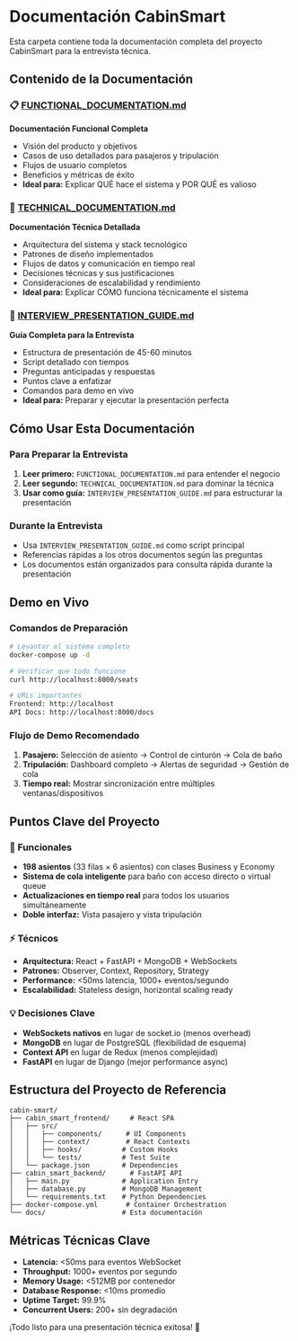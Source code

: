 # Documentación CabinSmart

Esta carpeta contiene toda la documentación completa del proyecto CabinSmart para la entrevista técnica.

## Contenido de la Documentación

### 📋 [FUNCTIONAL_DOCUMENTATION.md](./FUNCTIONAL_DOCUMENTATION.md)
**Documentación Funcional Completa**
- Visión del producto y objetivos
- Casos de uso detallados para pasajeros y tripulación
- Flujos de usuario completos
- Beneficios y métricas de éxito
- **Ideal para:** Explicar QUÉ hace el sistema y POR QUÉ es valioso

### 🔧 [TECHNICAL_DOCUMENTATION.md](./TECHNICAL_DOCUMENTATION.md)
**Documentación Técnica Detallada**
- Arquitectura del sistema y stack tecnológico
- Patrones de diseño implementados
- Flujos de datos y comunicación en tiempo real
- Decisiones técnicas y sus justificaciones
- Consideraciones de escalabilidad y rendimiento
- **Ideal para:** Explicar CÓMO funciona técnicamente el sistema

### 🎯 [INTERVIEW_PRESENTATION_GUIDE.md](./INTERVIEW_PRESENTATION_GUIDE.md)
**Guía Completa para la Entrevista**
- Estructura de presentación de 45-60 minutos
- Script detallado con tiempos
- Preguntas anticipadas y respuestas
- Puntos clave a enfatizar
- Comandos para demo en vivo
- **Ideal para:** Preparar y ejecutar la presentación perfecta

## Cómo Usar Esta Documentación

### Para Preparar la Entrevista
1. **Leer primero:** `FUNCTIONAL_DOCUMENTATION.md` para entender el negocio
2. **Leer segundo:** `TECHNICAL_DOCUMENTATION.md` para dominar la técnica  
3. **Usar como guía:** `INTERVIEW_PRESENTATION_GUIDE.md` para estructurar la presentación

### Durante la Entrevista
- Usa `INTERVIEW_PRESENTATION_GUIDE.md` como script principal
- Referencias rápidas a los otros documentos según las preguntas
- Los documentos están organizados para consulta rápida durante la presentación

## Demo en Vivo

### Comandos de Preparación
```bash
# Levantar el sistema completo
docker-compose up -d

# Verificar que todo funcione
curl http://localhost:8000/seats

# URLs importantes
Frontend: http://localhost
API Docs: http://localhost:8000/docs
```

### Flujo de Demo Recomendado
1. **Pasajero:** Selección de asiento → Control de cinturón → Cola de baño
2. **Tripulación:** Dashboard completo → Alertas de seguridad → Gestión de cola
3. **Tiempo real:** Mostrar sincronización entre múltiples ventanas/dispositivos

## Puntos Clave del Proyecto

### 🚀 Funcionales
- **198 asientos** (33 filas × 6 asientos) con clases Business y Economy
- **Sistema de cola inteligente** para baño con acceso directo o virtual queue
- **Actualizaciones en tiempo real** para todos los usuarios simultáneamente
- **Doble interfaz:** Vista pasajero y vista tripulación

### ⚡ Técnicos
- **Arquitectura:** React + FastAPI + MongoDB + WebSockets
- **Patrones:** Observer, Context, Repository, Strategy
- **Performance:** <50ms latencia, 1000+ eventos/segundo
- **Escalabilidad:** Stateless design, horizontal scaling ready

### 💡 Decisiones Clave
- **WebSockets nativos** en lugar de socket.io (menos overhead)
- **MongoDB** en lugar de PostgreSQL (flexibilidad de esquema)
- **Context API** en lugar de Redux (menos complejidad)
- **FastAPI** en lugar de Django (mejor performance async)

## Estructura del Proyecto de Referencia

```
cabin-smart/
├── cabin_smart_frontend/     # React SPA
│   ├── src/
│   │   ├── components/      # UI Components
│   │   ├── context/         # React Contexts
│   │   ├── hooks/          # Custom Hooks
│   │   └── tests/          # Test Suite
│   └── package.json        # Dependencies
├── cabin_smart_backend/      # FastAPI API
│   ├── main.py             # Application Entry
│   ├── database.py         # MongoDB Management  
│   └── requirements.txt    # Python Dependencies
├── docker-compose.yml       # Container Orchestration
└── docs/                   # Esta documentación
```

## Métricas Técnicas Clave

- **Latencia:** <50ms para eventos WebSocket
- **Throughput:** 1000+ eventos por segundo
- **Memory Usage:** <512MB por contenedor
- **Database Response:** <10ms promedio
- **Uptime Target:** 99.9%
- **Concurrent Users:** 200+ sin degradación

¡Todo listo para una presentación técnica exitosa! 🎉

